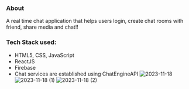 ### About 
A real time chat application that helps users login, create chat rooms with friend, share media and chat!!

### Tech Stack used:
 - HTML5, CSS, JavaScript
 - ReactJS
 - Firebase
 - Chat services are established using ChatEngineAPI
![2023-11-18](https://github.com/Akash-Git20/chat_application/assets/88260854/a1e5509d-397a-448c-a2f2-5cd83dfc5516)
![2023-11-18 (1)](https://github.com/Akash-Git20/chat_application/assets/88260854/16ae2485-94b2-4931-ab1e-ce1347a87f22)
![2023-11-18 (2)](https://github.com/Akash-Git20/chat_application/assets/88260854/c2cc2c27-b853-4997-a064-4daeb0dc0918)
